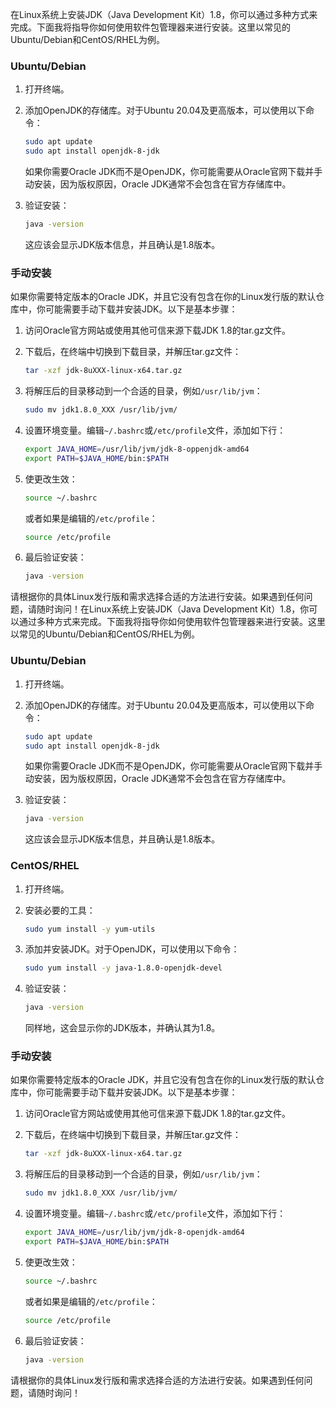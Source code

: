 <!--
 * @Description: 
 * @Author: FallCicada
 * @Date: 2024-10-22 16:02:45
 * @LastEditors: FallCicada
 * @LastEditTime: 2024-10-22 16:40:50
 * @: 無限進步
-->
在Linux系统上安装JDK（Java Development Kit）1.8，你可以通过多种方式来完成。下面我将指导你如何使用软件包管理器来进行安装。这里以常见的Ubuntu/Debian和CentOS/RHEL为例。

### Ubuntu/Debian

1. 打开终端。

2. 添加OpenJDK的存储库。对于Ubuntu 20.04及更高版本，可以使用以下命令：
   ```bash
   sudo apt update
   sudo apt install openjdk-8-jdk
   ```
   如果你需要Oracle JDK而不是OpenJDK，你可能需要从Oracle官网下载并手动安装，因为版权原因，Oracle JDK通常不会包含在官方存储库中。

3. 验证安装：
   ```bash
   java -version
   ```
   这应该会显示JDK版本信息，并且确认是1.8版本。


### 手动安装

如果你需要特定版本的Oracle JDK，并且它没有包含在你的Linux发行版的默认仓库中，你可能需要手动下载并安装JDK。以下是基本步骤：

1. 访问Oracle官方网站或使用其他可信来源下载JDK 1.8的tar.gz文件。

2. 下载后，在终端中切换到下载目录，并解压tar.gz文件：
   ```bash
   tar -xzf jdk-8uXXX-linux-x64.tar.gz
   ```

3. 将解压后的目录移动到一个合适的目录，例如`/usr/lib/jvm`：
   ```bash
   sudo mv jdk1.8.0_XXX /usr/lib/jvm/
   ```

4. 设置环境变量。编辑`~/.bashrc`或`/etc/profile`文件，添加如下行：
   ```bash
   export JAVA_HOME=/usr/lib/jvm/jdk-8-oppenjdk-amd64
   export PATH=$JAVA_HOME/bin:$PATH
   ```

5. 使更改生效：
   ```bash
   source ~/.bashrc
   ```
   或者如果是编辑的`/etc/profile`：
   ```bash
   source /etc/profile
   ```

6. 最后验证安装：
   ```bash
   java -version
   ```

请根据你的具体Linux发行版和需求选择合适的方法进行安装。如果遇到任何问题，请随时询问！在Linux系统上安装JDK（Java Development Kit）1.8，你可以通过多种方式来完成。下面我将指导你如何使用软件包管理器来进行安装。这里以常见的Ubuntu/Debian和CentOS/RHEL为例。

### Ubuntu/Debian

1. 打开终端。

2. 添加OpenJDK的存储库。对于Ubuntu 20.04及更高版本，可以使用以下命令：
   ```bash
   sudo apt update
   sudo apt install openjdk-8-jdk
   ```
   如果你需要Oracle JDK而不是OpenJDK，你可能需要从Oracle官网下载并手动安装，因为版权原因，Oracle JDK通常不会包含在官方存储库中。

3. 验证安装：
   ```bash
   java -version
   ```
   这应该会显示JDK版本信息，并且确认是1.8版本。

### CentOS/RHEL

1. 打开终端。

2. 安装必要的工具：
   ```bash
   sudo yum install -y yum-utils
   ```

3. 添加并安装JDK。对于OpenJDK，可以使用以下命令：
   ```bash
   sudo yum install -y java-1.8.0-openjdk-devel
   ```

4. 验证安装：
   ```bash
   java -version
   ```
   同样地，这会显示你的JDK版本，并确认其为1.8。

### 手动安装

如果你需要特定版本的Oracle JDK，并且它没有包含在你的Linux发行版的默认仓库中，你可能需要手动下载并安装JDK。以下是基本步骤：

1. 访问Oracle官方网站或使用其他可信来源下载JDK 1.8的tar.gz文件。

2. 下载后，在终端中切换到下载目录，并解压tar.gz文件：
   ```bash
   tar -xzf jdk-8uXXX-linux-x64.tar.gz
   ```

3. 将解压后的目录移动到一个合适的目录，例如`/usr/lib/jvm`：
   ```bash
   sudo mv jdk1.8.0_XXX /usr/lib/jvm/
   ```

4. 设置环境变量。编辑`~/.bashrc`或`/etc/profile`文件，添加如下行：
   ```bash
   export JAVA_HOME=/usr/lib/jvm/jdk-8-openjdk-amd64
   export PATH=$JAVA_HOME/bin:$PATH
   ```

5. 使更改生效：
   ```bash
   source ~/.bashrc
   ```
   或者如果是编辑的`/etc/profile`：
   ```bash
   source /etc/profile
   ```

6. 最后验证安装：
   ```bash
   java -version
   ```

请根据你的具体Linux发行版和需求选择合适的方法进行安装。如果遇到任何问题，请随时询问！
